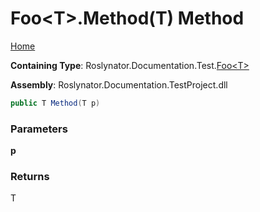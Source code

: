 <a name="_top"></a>

# Foo\<T>\.Method\(T\) Method

[Home](../../../../../README.md#_top)

**Containing Type**: Roslynator\.Documentation\.Test\.[Foo\<T>](../README.md#_top)

**Assembly**: Roslynator\.Documentation\.TestProject\.dll

```csharp
public T Method(T p)
```

### Parameters

**p**

### Returns

T

